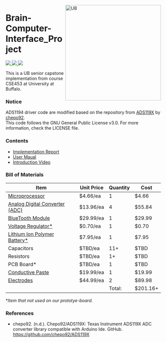 <a href="https://engineering.buffalo.edu/computer-science-engineering.html"><img align="right" src="https://www-student.cse.buffalo.edu/img/Department-of-Computer-Science-and-Engineering.png" alt="UB" width="310"></a>

# Brain-Computer-Interface_Project
<a href="https://github.com/Tyson-Hu/Brain-Computer-Interface_Project/issues"> <img src="https://img.shields.io/github/issues/Tyson-Hu/Brain-Computer-Interface_Project"/> </a>
<a href="https://github.com/Tyson-Hu/Brain-Computer-Interface_Project/blob/master/LICENSE"> <img src="https://img.shields.io/github/license/Tyson-Hu/Brain-Computer-Interface_Project"/> </a>
<a href="https://github.com/Tyson-Hu/Brain-Computer-Interface_Project/commits/master"> <img src="https://img.shields.io/github/last-commit/Tyson-Hu/Brain-Computer-Interface_Project"/> </a>

This is a UB senior capstone implementation from course CSE453 at University at Buffalo.

### Notice 
ADS1194 driver code are modified based on the repository from [ADS119X](https://github.com/chepo92/ADS119X) by [chepo92](https://github.com/chepo92).      
This code follows the GNU General Public License v3.0. For more information, check the LICENSE file. 

### Contents
- [Implementation Report]()
- [User Maual]()
- [Introduction Video](https://github.com/Tyson-Hu/Brain-Computer-Interface_Project/blob/master/Doc/Introduction_video.mp4)

### Bill of Materials 
| Item | Unit Price | Quantity | Cost |
| ---- | ---- | ---- | ---- |
| [Microprocessor](https://www.digikey.com/en/products/detail/microchip-technology/ATMEGA328P-PU/1914589) | $4.66/ea | 1 | $4.66 |
| [Analog Digital Converter (ADC)](https://www.digikey.com/en/products/detail/texas-instruments/ADS1194CPAG/2440834) | $13.96/ea | 4 | $55.84 |
| [BlueTooth Module](https://www.digikey.com/en/products/detail/digilent,-inc./410-214/3902828) | $29.99/ea | 1 | $29.99 |
| [Voltage Regulator*](https://www.mouser.com/ProductDetail/Texas-Instruments/LP5907MFX-3.3-NOPB?qs=biyDIajrTn6NhrJCoL%2FdSQ%3D%3D) | $0.70/ea | 1 | $0.70 |
| [Lithium Ion Polymer Battery*](https://www.adafruit.com/product/1578) | $7.95/ea | 1 | $7.95 |
| Capacitors | $TBD/ea | 11+ | $TBD |
| Resistors | $TBD/ea | 1+ | $TBD |
| PCB Board* | $TBD/ea | 1 | $TBD |
| [Conductive Paste](https://shop.openbci.com/collections/frontpage/products/ten20-conductive-paste-8oz-jar) | $19.99/ea | 1 | $19.99 |
| [Electrodes](https://shop.openbci.com/products/openbci-gold-cup-electrodes) | $44.99/ea | 2 | $89.98 |
||| Total:| $201.16+ |
**Item that not used on our prototye-board.*

### References
- chepo92. (n.d.). Chepo92/ADS119X: Texas Instrument ADS119X ADC converter library compatible with Arduino Ide. GitHub. https://github.com/chepo92/ADS119X 
